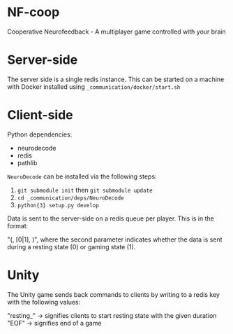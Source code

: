 # NF-coop
Cooperative Neurofeedback - A multiplayer game controlled with your brain

# Server-side

The server side is a single redis instance.
This can be started on a machine with Docker installed using `_communication/docker/start.sh`

# Client-side

Python dependencies:

- neurodecode
- redis
- pathlib

`NeuroDecode` can be installed via the following steps:

1. `git submodule init` then `git submodule update`
2. `cd _communication/deps/NeuroDecode`
3. `python{3} setup.py develop`

Data is sent to the server-side on a redis queue per player. This is in the format:

"(<unix-timestamp>, [0|1], <value>)", where the second parameter indicates whether the data is sent during
a resting state (0) or gaming state (1).

# Unity

The Unity game sends back commands to clients by writing to a redis key with the following
values:

"resting_<duration>" -> signifies clients to start resting state with the given duration
"EOF" -> signifies end of a game


